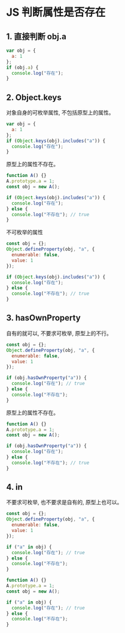# JS 判断属性是否存在

## 1. 直接判断 obj.a

```js
var obj = {
  a: 1
};
if (obj.a) {
  console.log("存在");
}
```

## 2. Object.keys

对象自身的可枚举属性, 不包括原型上的属性。

```js
var obj = {
  a: 1
};
if (Object.keys(obj).includes("a")) {
  console.log("存在");
}
```

原型上的属性不存在。

```js
function A() {}
A.prototype.a = 1;
const obj = new A();

if (Object.keys(obj).includes("a")) {
  console.log("存在");
} else {
  console.log("不存在"); // true
}
```

不可枚举的属性

```js
const obj = {};
Object.defineProperty(obj, "a", {
  enumerable: false,
  value: 1
});

if (Object.keys(obj).includes("a")) {
  console.log("存在");
} else {
  console.log("不存在"); // true
}
```

## 3. hasOwnProperty

自有的就可以, 不要求可枚举, 原型上的不行。

```js
const obj = {};
Object.defineProperty(obj, "a", {
  enumerable: false,
  value: 1
});

if (obj.hasOwnProperty("a")) {
  console.log("存在"); // true
} else {
  console.log("不存在");
}
```

原型上的属性不存在。

```js
function A() {}
A.prototype.a = 1;
const obj = new A();

if (obj.hasOwnProperty("a")) {
  console.log("存在");
} else {
  console.log("不存在"); // true
}
```

## 4. in

不要求可枚举, 也不要求是自有的, 原型上也可以。

```js
const obj = {};
Object.defineProperty(obj, "a", {
  enumerable: false,
  value: 1
});

if ("a" in obj) {
  console.log("存在"); // true
} else {
  console.log("不存在");
}
```

```js
function A() {}
A.prototype.a = 1;
const obj = new A();

if ("a" in obj) {
  console.log("存在"); // true
} else {
  console.log("不存在");
}
```
